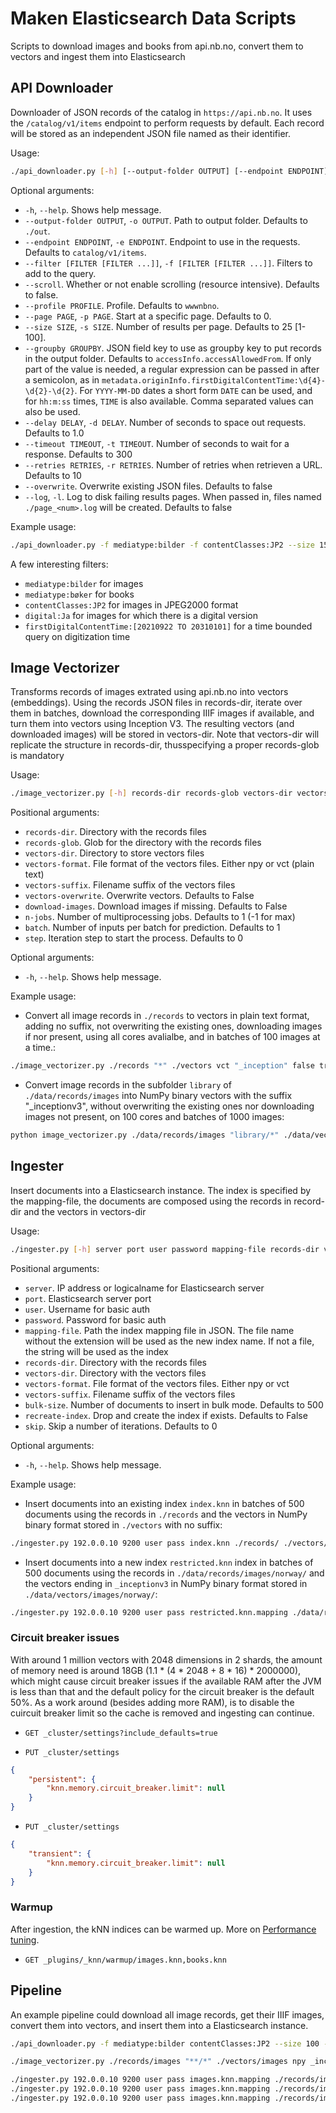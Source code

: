 # Maken Elasticsearch Data Scripts

Scripts to download images and books from api.nb.no, convert them to vectors and ingest them into Elasticsearch

## API Downloader

Downloader of JSON records of the catalog in `https://api.nb.no`. It uses the `/catalog/v1/items` endpoint to perform requests by default. Each record will be stored as an independent JSON file named as their identifier.

Usage:

```bash
./api_downloader.py [-h] [--output-folder OUTPUT] [--endpoint ENDPOINT] [--filter [FILTER [FILTER ...]]] [--scroll] [--profile PROFILE] [--page PAGE] [--size SIZE] [--groupby GROUPBY]
```

Optional arguments:

- `-h`, `--help`. Shows help message.
- `--output-folder OUTPUT`, `-o OUTPUT`. Path to output folder. Defaults to `./out`.
- `--endpoint ENDPOINT`, `-e ENDPOINT`. Endpoint to use in the requests. Defaults to `catalog/v1/items`.
- `--filter [FILTER [FILTER ...]]`, `-f [FILTER [FILTER ...]]`. Filters to add to the query.
- `--scroll`. Whether or not enable scrolling (resource intensive). Defaults to false.
- `--profile PROFILE`. Profile. Defaults to `wwwnbno`.
- `--page PAGE`, `-p PAGE`. Start at a specific page. Defaults to 0.
- `--size SIZE`, `-s SIZE`. Number of results per page. Defaults to 25 [1-100].
- `--groupby GROUPBY`.  JSON field key to use as groupby key to put records in the output folder. Defaults to `accessInfo.accessAllowedFrom`. If only part of the value is needed, a regular expression can be passed in after a semicolon, as in `metadata.originInfo.firstDigitalContentTime:\d{4}-\d{2}-\d{2}`. For `YYYY-MM-DD` dates a short form `DATE` can be used, and for `hh:m:ss` times, `TIME` is also available. Comma separated values can also be used.
- `--delay DELAY`, `-d DELAY`. Number of seconds to space out requests. Defaults to 1.0
- `--timeout TIMEOUT`, `-t TIMEOUT`. Number of seconds to wait for a response. Defaults to 300
- `--retries RETRIES`, `-r RETRIES`. Number of retries when retrieven a URL. Defaults to 10
- `--overwrite`. Overwrite existing JSON files. Defaults to false
- `--log`, `-l`. Log to disk failing results pages. When passed in, files named `./page_<num>.log` will be created. Defaults to false

Example usage:

```bash
./api_downloader.py -f mediatype:bilder -f contentClasses:JP2 --size 15
```

A few interesting filters:

- `mediatype:bilder` for images
- `mediatype:bøker` for books
- `contentClasses:JP2` for images in JPEG2000 format
- `digital:Ja` for images for which there is a digital version
- `firstDigitalContentTime:[20210922 TO 20310101]` for a time bounded query on digitization time

## Image Vectorizer

Transforms records of images extrated using api.nb.no into vectors (embeddings).
Using the records JSON files in records-dir, iterate over them in batches, download the corresponding IIIF images if available, and turn them into vectors using Inception V3. The resulting vectors (and downloaded images) will be stored in vectors-dir. Note that vectors-dir will replicate the structure in records-dir, thusspecifying a proper records-glob is mandatory

Usage:

```bash
./image_vectorizer.py [-h] records-dir records-glob vectors-dir vectors-format vectors-suffix vectors-overwrite download-images n-jobs batch step
```

Positional arguments:

- `records-dir`. Directory with the records files
- `records-glob`. Glob for the directory with the records files
- `vectors-dir`. Directory to store vectors files
- `vectors-format`. File format of the vectors files. Either npy or vct (plain text)
- `vectors-suffix`. Filename suffix of the vectors files
- `vectors-overwrite`. Overwrite vectors. Defaults to False
- `download-images`. Download images if missing. Defaults to False
- `n-jobs`. Number of multiprocessing jobs. Defaults to 1 (-1 for max)
- `batch`. Number of inputs per batch for prediction. Defaults to 1
- `step`. Iteration step to start the process. Defaults to 0

Optional arguments:

- `-h`, `--help`. Shows help message.

Example usage:

- Convert all image records in `./records` to vectors in plain text format, adding no suffix, not overwriting the existing ones, downloading images if nor present, using all cores avalialbe, and in batches of 100 images at a time.:

```bash
./image_vectorizer.py ./records "*" ./vectors vct "_inception" false true -1 100 0
```

- Convert image records in the subfolder `library` of `./data/records/images` into NumPy binary vectors with the suffix "_inceptionv3", without overwriting the existing ones nor downloading images not present, on 100 cores and batches of 1000 images:

```bash
python image_vectorizer.py ./data/records/images "library/*" ./data/vectors/images npy _inceptionv3 false false 100 1000 0
```

## Ingester

Insert documents into a Elasticsearch instance. The index is specified by the mapping-file, the documents are composed using the records in record-dir and the vectors in vectors-dir

Usage:

```bash
./ingester.py [-h] server port user password mapping-file records-dir vectors-dir vectors-format vectors-suffix bulk-size recreate-index skip
```

Positional arguments:

- `server`. IP address or logicalname for Elasticsearch server
- `port`. Elasticsearch server port
- `user`. Username for basic auth
- `password`. Password for basic auth
- `mapping-file`. Path the index mapping file in JSON. The file name without the extension will be used as the new index name. If not a file, the string will be used as the index
- `records-dir`. Directory with the records files
- `vectors-dir`. Directory with the vectors files
- `vectors-format`. File format of the vectors files. Either npy or vct
- `vectors-suffix`. Filename suffix of the vectors files
- `bulk-size`. Number of documents to insert in bulk mode. Defaults to 500
- `recreate-index`. Drop and create the index if exists. Defaults to False
- `skip`. Skip a number of iterations. Defaults to 0

Optional arguments:

- `-h`, `--help`. Shows help message.

Example usage:

- Insert documents into an existing index `index.knn` in batches of 500 documents using the records in `./records` and the vectors in NumPy binary format stored in `./vectors` with no suffix:

```bash
./ingester.py 192.0.0.10 9200 user pass index.knn ./records/ ./vectors/ npy "" 500 false 0
```

- Insert documents into a new index `restricted.knn` index in batches of 500 documents using the records in `./data/records/images/norway/` and the vectors ending in `_inceptionv3` in NumPy binary format stored in `./data/vectors/images/norway/`:

```bash
./ingester.py 192.0.0.10 9200 user pass restricted.knn.mapping ./data/records/images/norway/ ./data/vectors/images/norway/ npy _inceptionv3 500 false 0
```

### Circuit breaker issues

With around 1 million vectors with 2048 dimensions in 2 shards, the amount of memory need is around 18GB (1.1 * (4 * 2048 + 8 * 16) * 2000000), which might cause circuit breaker issues if the available RAM after the JVM is less than that and the default policy for the circuit breaker is the default 50%. As a work around (besides adding more RAM), is to disable the cuircuit breaker limit so the cache is removed and ingesting can continue.

- `GET _cluster/settings?include_defaults=true`

- `PUT _cluster/settings`

```json
{
    "persistent": {
        "knn.memory.circuit_breaker.limit": null
    }
}
```

- `PUT _cluster/settings`

```json
{
    "transient": {
        "knn.memory.circuit_breaker.limit": null
    }
}
```

### Warmup

After ingestion, the kNN indices can be warmed up. More on [Performance tuning](https://opensearch.org/docs/latest/search-plugins/knn/performance-tuning/).

- `GET _plugins/_knn/warmup/images.knn,books.knn`

## Pipeline

An example pipeline could download all image records, get their IIIF images, convert them into vectors, and insert them into a Elasticsearch instance.

```bash
./api_downloader.py -f mediatype:bilder contentClasses:JP2 --size 100 --scroll --delay 0.0 --log -o ./records/images

./image_vectorizer.py ./records/images "**/*" ./vectors/images npy _inceptionv3 false true 100 1000 0

./ingester.py 192.0.0.10 9200 user pass images.knn.mapping ./records/images/everywhere/ ./data/vectors/images/everywhere/ npy _inceptionv3 500 false 0
./ingester.py 192.0.0.10 9200 user pass images.knn.mapping ./records/images/nb/ ./data/vectors/images/nb/ npy _inceptionv3 500 false 0
./ingester.py 192.0.0.10 9200 user pass images.knn.mapping ./records/images/library/ ./data/vectors/images/library/ npy _inceptionv3 500 false 0
```
